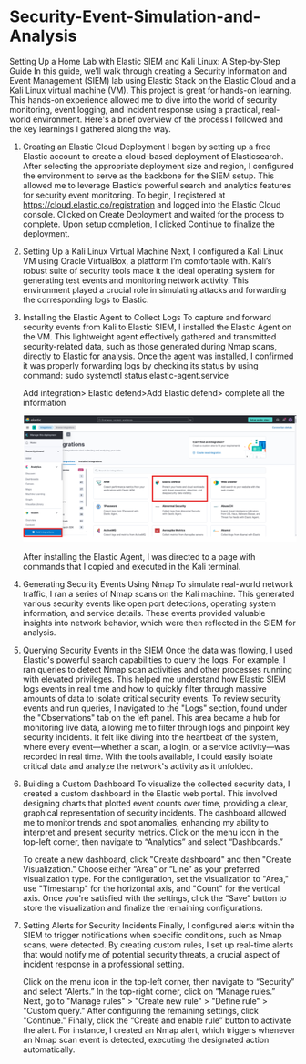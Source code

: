 # Security-Event-Simulation-and-Analysis
Setting Up a Home Lab with Elastic SIEM and Kali Linux: A Step-by-Step Guide
In this guide, we’ll walk through creating a Security Information and Event Management (SIEM) lab using Elastic Stack on the Elastic Cloud and a Kali Linux virtual machine (VM). This project is great for hands-on learning. This hands-on experience allowed me to dive into the world of security monitoring, event logging, and incident response using a practical, real-world environment. Here's a brief overview of the process I followed and the key learnings I gathered along the way.

1. Creating an Elastic Cloud Deployment
I began by setting up a free Elastic account to create a cloud-based deployment of Elasticsearch. After selecting the appropriate deployment size and region, I configured the environment to serve as the backbone for the SIEM setup. This allowed me to leverage Elastic’s powerful search and analytics features for security event monitoring.
To begin, I registered at https://cloud.elastic.co/registration and logged into the Elastic Cloud console.
Clicked on Create Deployment and waited for the process to complete.
Upon setup completion, I clicked Continue to finalize the deployment.


2. Setting Up a Kali Linux Virtual Machine
Next, I configured a Kali Linux VM using Oracle VirtualBox, a platform I’m comfortable with. Kali’s robust suite of security tools made it the ideal operating system for generating test events and monitoring network activity. This environment played a crucial role in simulating attacks and forwarding the corresponding logs to Elastic.

3. Installing the Elastic Agent to Collect Logs
To capture and forward security events from Kali to Elastic SIEM, I installed the Elastic Agent on the VM. This lightweight agent effectively gathered and transmitted security-related data, such as those generated during Nmap scans, directly to Elastic for analysis.
   Once the agent was installed, I confirmed it was properly forwarding logs by checking its status by using command: sudo systemctl status elastic-agent.service 




     Add integration> Elastic defend>Add Elastic defend> complete all the information

    ![img3.1](/Images/3.1.png)

     After installing the Elastic Agent, I was directed to a page with commands that I copied and executed in the Kali terminal.


4. Generating Security Events Using Nmap
To simulate real-world network traffic, I ran a series of Nmap scans on the Kali machine. This generated various security events like open port detections, operating system information, and service details. These events provided valuable insights into network behavior, which were then reflected in the SIEM for analysis.
5. Querying Security Events in the SIEM
Once the data was flowing, I used Elastic's powerful search capabilities to query the logs. For example, I ran queries to detect Nmap scan activities and other processes running with elevated privileges. This helped me understand how Elastic SIEM logs events in real time and how to quickly filter through massive amounts of data to isolate critical security events.
To review security events and run queries, I navigated to the "Logs" section, found under the "Observations" tab on the left panel. This area became a hub for monitoring live data, allowing me to filter through logs and pinpoint key security incidents. It felt like diving into the heartbeat of the system, where every event—whether a scan, a login, or a service activity—was recorded in real time. With the tools available, I could easily isolate critical data and analyze the network's activity as it unfolded.




6. Building a Custom Dashboard
To visualize the collected security data, I created a custom dashboard in the Elastic web portal. This involved designing charts that plotted event counts over time, providing a clear, graphical representation of security incidents. The dashboard allowed me to monitor trends and spot anomalies, enhancing my ability to interpret and present security metrics.
Click on the menu icon in the top-left corner, then navigate to “Analytics” and select “Dashboards.”




    To create a new dashboard, click "Create dashboard" and then "Create Visualization." Choose either “Area” or “Line” as your preferred visualization type. For the configuration, set the visualization to 
    "Area," use "Timestamp" for the horizontal axis, and "Count" for the vertical axis.
    Once you're satisfied with the settings, click the “Save” button to store the visualization and finalize the remaining configurations.




7. Setting Alerts for Security Incidents
Finally, I configured alerts within the SIEM to trigger notifications when specific conditions, such as Nmap scans, were detected. By creating custom rules, I set up real-time alerts that would notify me of potential security threats, a crucial aspect of incident response in a professional setting.



    Click on the menu icon in the top-left corner, then navigate to “Security” and select “Alerts.” In the top-right corner, click on “Manage rules.”
    Next, go to "Manage rules" > "Create new rule" > "Define rule" > "Custom query."
    After configuring the remaining settings, click "Continue."
    Finally, click the “Create and enable rule” button to activate the alert.
    For instance, I created an Nmap alert, which triggers whenever an Nmap scan event is detected, executing the designated action automatically.





















